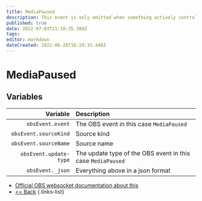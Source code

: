 ```yaml
---
title: MediaPaused
description: This event is only emitted when something actively controls the media/VLC source. In other words, the source will never emit this on its own naturally.
published: true
date: 2022-07-03T21:10:35.380Z
tags: 
editor: markdown
dateCreated: 2022-06-28T16:24:31.448Z
---
```


# MediaPaused

## Variables

| Variable | Description |
|---------:|:------------|
| `obsEvent.event` | The OBS event in this case `MediaPaused`
| `obsEvent.sourceKind` | Source kind
| `obsEvent.sourceName` | Source name
| `obsEvent.update-type` | The update type of the OBS event in this case `MediaPaused`
| `obsEvent._json` | Everything above in a json format

* [Official OBS websocket documentation about this](https://github.com/obsproject/obs-websocket/blob/4.x-current/docs/generated/protocol.md#mediapaused)
* [<= Back](/en/Broadcasters/OBS/)
{.links-list}